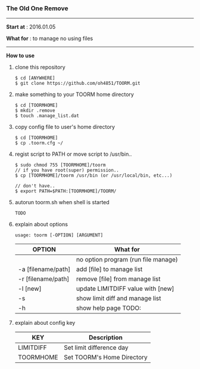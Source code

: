 ### The Old One Remove
---
__Start at__ : 2016.01.05

__What for__ : to manage no using files

---
__How to use__

1. clone this repository
   ```
   $ cd [ANYWHERE]
   $ git clone https://github.com/oh4851/TOORM.git
   ```

2. make something to your TOORM home directory
   ```
   $ cd [TOORMHOME]
   $ mkdir .remove
   $ touch .manage_list.dat
   ```

3. copy config file to user's home directory
   ```
   $ cd [TOORMHOME]
   $ cp .toorm.cfg ~/
   ```

4. regist script to PATH or move script to /usr/bin..
   ```
   $ sudo chmod 755 [TOORMHOME]/toorm
   // if you have root(super) permission..
   $ cp [TOORMHOME]/toorm /usr/bin (or /usr/local/bin, etc...)

   // don't have..
   $ export PATH=$PATH:[TOORMHOME]/TOORM/
   ```

5. autorun toorm.sh when shell is started
   ```
   TODO
   ```

6. explain about options

   `usage: toorm [-OPTION] [ARGUMENT]`

   | OPTION | What for |
   | ------------- | ----------- |
   |  | no option program (run file manage) |
   | -a [filename/path]| add [file] to manage list |
   | -r [filename/path] | remove [file] from manage list |
   | -l [new] | update LIMITDIFF value with [new] |
   | -s | show limit diff and manage list |
   | -h | show help page TODO: |

7. explain about config key

   | KEY | Description |
   | ------------- | ----------- |
   | LIMITDIFF | Set limit difference day |
   | TOORMHOME | Set TOORM's Home Directory |
